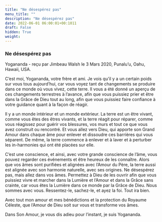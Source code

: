 ```yaml
---
title: "Ne désespérez pas"
menu_title: ""
description: "Ne désespérez pas"
date: 2022-06-01 06:00:01+00:1011
draft: False
hidden: True
weight:
---
```

### Ne désespérez pas

Yogananda - reçu par Jimbeau Walsh le 3 Mars 2020, Punalu’u, Oahu, Hawaii, USA.

C’est moi, Yogananda, votre frère et ami. Je vois qu’il y a un certain poids sur vous tous aujourd’hui, car vous voyez tant de changements se produire dans ce monde où vous vivez, cette terre. Il vous a été donné un aperçu de ces changements terrestres à l’avance, afin que vous puissiez prier et être dans la Grâce de Dieu tout au long, afin que vous puissiez faire confiance à votre guidance quant à la façon de réagir.

Il y a un monde intérieur et un monde extérieur. La terre est un être vivant, comme vous êtes des êtres vivants, et la terre réagit pour réparer, comme vous réagissez pour guérir vos blessures, vos murs et tout ce que vous avez construit ou rencontré. Et vous allez vers Dieu, qui apporte son Grand Amour dans chaque âme pour enlever et dissoudre ces barrières qui vous séparent. De même, la terre commence à enlever et à laver et à perturber les in-harmonies qui ont été placées sur elle.

C’est une conscience, et ainsi, avec votre grande conscience de l’âme, vous pouvez regarder ces événements et être heureux de les connaître. Alors que vos âmes sont purifiées et alignées avec l’Amour du Père, la terre aussi est alignée avec son harmonie naturelle, avec ses origines. Ne désespérez pas, mais allez dans vos âmes. Permettez à Dieu de les ouvrir afin que vous puissiez vivre et marcher dans la Lumière et l’Amour et dans la Grâce sans crainte, car vous êtes la Lumière dans ce monde par la Grâce de Dieu. Nous sommes avec vous. Ressentez-le, sachez-le, et ayez la foi. Tout ira bien.

Avec tout mon amour et mes bénédictions et la protection du Royaume Céleste, que l’Amour de Dieu soit sur vous et transforme vos âmes.

Dans Son Amour, je vous dis adieu pour l’instant, je suis Yogananda.
